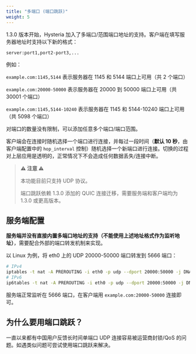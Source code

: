 ```yaml
---
title: "多端口 (端口跳跃)"
weight: 5
---
```


1.3.0 版本开始，Hysteria 加入了多端口/范围端口地址的支持。客户端在填写服务器地址时支持以下新的格式：

```
server:port1,port2-port3,...
```

例如：

`example.com:1145,5144` 表示服务器在 1145 和 5144 端口上可用（共 2 个端口）

`example.com:20000-50000` 表示服务器在 20000 到 50000 端口上可用（共 30001 个端口）

`example.com:1145,5144-10240` 表示服务器在 1145 和 5144-10240 端口上可用（共 5098 个端口）

对端口的数量没有限制，可以添加任意多个端口/端口范围。

客户端会在连接时随机选择一个端口进行连接，并每过一段时间（**默认 10 秒**，由客户端配置中的 `hop_interval` 控制）随机选择一个新端口进行连接。切换的过程对上层应用是透明的，正常情况下不会造成任何数据丢失/连接中断。

> **⚠ 注意 ⚠**
>
> 本功能目前只支持 UDP 协议。
> 
> 端口跳跃依赖 1.3.0 添加的 QUIC 连接迁移，需要服务端和客户端均为 1.3.0 或更高版本。

## 服务端配置

**服务端并没有直接内置多端口地址的支持（不能使用上述地址格式作为监听地址）**，需要配合外部的端口转发机制来实现。

以 Linux 为例，将 eth0 上的 UDP 20000-50000 端口转发到 5666 端口：

```bash
# IPv4
iptables -t nat -A PREROUTING -i eth0 -p udp --dport 20000:50000 -j DNAT --to-destination :5666
# IPv6
ip6tables -t nat -A PREROUTING -i eth0 -p udp --dport 20000:50000 -j DNAT --to-destination :5666
```

服务端正常监听在 5666 端口，在客户端用 `example.com:20000-50000` 连接即可。

## 为什么要用端口跳跃？

一直以来都有中国用户反馈长时间单端口 UDP 连接容易被运营商封锁/QoS 的问题。如遇类似问题可尝试使用端口跳跃来解决。